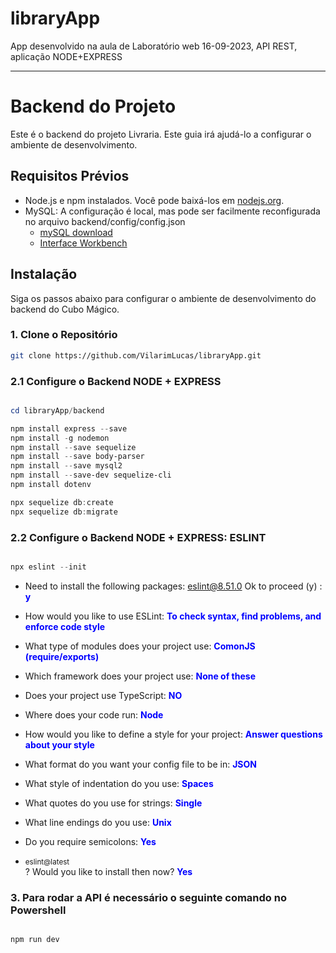 # libraryApp
App desenvolvido na aula de Laboratório web 16-09-2023, API REST, aplicação NODE+EXPRESS

--------------------

# Backend do Projeto

Este é o backend do projeto Livraria. Este guia irá ajudá-lo a configurar o ambiente de desenvolvimento.

## Requisitos Prévios

- Node.js e npm instalados. Você pode baixá-los em [nodejs.org](https://nodejs.org/).
- MySQL: A configuração é local, mas pode ser facilmente reconfigurada no arquivo backend/config/config.json
    - [mySQL download](https://dev.mysql.com/downloads/installer/)
    - [Interface Workbench](https://dev.mysql.com/downloads/workbench/)

## Instalação

Siga os passos abaixo para configurar o ambiente de desenvolvimento do backend do Cubo Mágico.

### 1. Clone o Repositório


```bash
git clone https://github.com/VilarimLucas/libraryApp.git
```
### 2.1 Configure o Backend NODE + EXPRESS
```powershell

cd libraryApp/backend

npm install express --save
npm install -g nodemon
npm install --save sequelize
npm install --save body-parser
npm install --save mysql2
npm install --save-dev sequelize-cli
npm install dotenv

npx sequelize db:create
npx sequelize db:migrate
```

### 2.2 Configure o Backend NODE + EXPRESS: ESLINT

```powershell

npx eslint --init
```
- Need to install the following packages: eslint@8.51.0 Ok to proceed (y) : <b style="color:blue">y</b>

- How would you like to use ESLint: <b style="color:blue">To check syntax, find problems, and enforce code style</b>

- What type of modules does your project use: <b style="color:blue">ComonJS (require/exports)</b>

- Which framework does your project use: <b style="color:blue">None of these</b>

- Does your  project use TypeScript: <b style="color:blue">NO</b>

- Where does your code run: <b style="color:blue">Node</b>

- How would you like to define a style for your project: <b style="color:blue">Answer questions about your style</b>

- What format do you want your config file to be in: <b style="color:blue">JSON</b>

- What style of indentation do you use: <b style="color:blue">Spaces</b>

- What quotes do you use for strings: <b style="color:blue">Single</b>

- What line endings do you use: <b style="color:blue">Unix</b>

- Do you require semicolons: <b style="color:blue">Yes</b>

- <small>eslint@latest</small></br> ? Would you like to install then now?  <b style="color:blue">Yes</b>





### 3. Para rodar a API é necessário o seguinte comando no Powershell
```powershell

npm run dev
```







